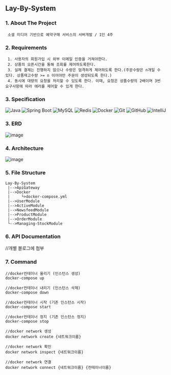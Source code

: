 ## Lay-By-System

### 1. About The Project
```plaintext
 소셜 미디어 기반으로 예약구매 서비스의 서버개발 / 1인 4주
```
### 2. Requirements
```plaintext
 1. 사용자의 회원가입 시 외부 이메일 인증을 거쳐야한다.
 2. 상품의 오픈시간을 통해 조회를 제어하도록한다.
 3. 실제 결제는 진행하지 않으나 수량은 엄격하게 제어하도록 한다.(주문수량은 n개일 수 있다. 상품재고수량 >= n 이어야만 주문이 생성되도록 한다.) 
 4. 동시에 대량의 요청을 처리할 수 있도록 한다. 이때, 요청은 상품수량의 2배이며 3번 요구사항에 따라 에러를 제어할 수 있게 한다.
```
### 3. Specification
![Java](https://img.shields.io/badge/Java-9932cc?style=for-the-badge&logo=java&logoColor=white&labelColor=gray&label=17)
![Spring Boot](https://img.shields.io/badge/-SpringBoot-6DB33F?style=for-the-badge&logo=springboot&logoColor=white&labelColor=gray&label=3.2.2)
![MySQL](https://img.shields.io/badge/MySQL-4479A1?style=for-the-badge&logo=mysql&logoColor=white)
![Redis](https://img.shields.io/badge/Redis-DC382D?style=for-the-badge&logo=redis&logoColor=white)
![Docker](https://img.shields.io/badge/Docker-2496ED?style=for-the-badge&logo=docker&logoColor=white)
![Git](https://img.shields.io/badge/-Git-F05032?style=for-the-badge&logo=git&logoColor=white)
![GitHub](https://img.shields.io/badge/GitHub-e9967a?style=for-the-badge&logo=github&logoColor=white)
![IntelliJ](https://img.shields.io/badge/IntelliJ-6a5acd?style=for-the-badge&logo=intellij-idea&logoColor=white)
### 3. ERD
![image](https://github.com/YIJIHO/Proj_Msa-Construct/assets/127674150/ae33948c-8950-4174-875b-02e04b67b24f)

### 4. Architecture
![image](https://github.com/YIJIHO/Proj_Msa-Construct/assets/127674150/eaf468f9-a593-43db-985d-109241775949)
### 5. File Structure
```plaintext
Lay-By-System
 |-->ApiGateway
 |-->Docker
 |     └>docker-compose.yml
 |-->UserModule
 |-->ActiveModule
 |-->NewsfeedModule
 |-->ProductModule
 |-->OrderModule
 └-->Managing-StockModule
```
### 6. API Documentation
//개별 블로그에 첨부

### 7. Command
```plaintext
//docker컨테이너 올리기 (인스턴스 생성) 
docker-compose up

//docker컨테이너 내리기 (인스턴스 삭제)
docker-compose down

//docker컨테이너 시작 (기존 인스턴스 시작)
docker-compose start

//docker컨테이너 정지 (기존 인스턴스 정지)
docker-compose stop

//docker network 생성
docker network create {네트워크이름}

//docker network 확인
docker network inspect {네트워크이름}

//docker network 연결
docker network connect {네트워크이름} {컨테이너이름}
```
